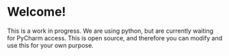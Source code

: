 # Welcome!
This is a work in progress. We are using python, but are currently waiting for PyCharm access. This is open source, and therefore you can modify and use this for your own purpose. 
